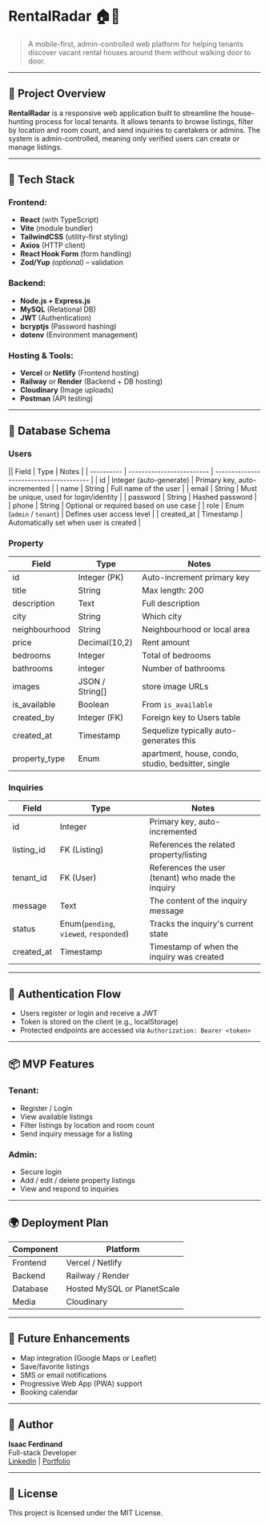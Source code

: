 # RentalRadar 🏠📡

> A mobile-first, admin-controlled web platform for helping tenants discover vacant rental houses around them without walking door to door.

---

## 🚀 Project Overview
**RentalRadar** is a responsive web application built to streamline the house-hunting process for local tenants. It allows tenants to browse listings, filter by location and room count, and send inquiries to caretakers or admins. The system is admin-controlled, meaning only verified users can create or manage listings.

---

## 🧱 Tech Stack

### Frontend:
- **React** (with TypeScript)
- **Vite** (module bundler)
- **TailwindCSS** (utility-first styling)
- **Axios** (HTTP client)
- **React Hook Form** (form handling)
- **Zod/Yup** *(optional)* – validation

### Backend:
- **Node.js + Express.js**
- **MySQL** (Relational DB)
- **JWT** (Authentication)
- **bcryptjs** (Password hashing)
- **dotenv** (Environment management)

### Hosting & Tools:
- **Vercel** or **Netlify** (Frontend hosting)
- **Railway** or **Render** (Backend + DB hosting)
- **Cloudinary** (Image uploads)
- **Postman** (API testing)

---

## 🧩 Database Schema

### Users
|| Field      | Type                      | Notes                                   |
| ---------- | ------------------------- | --------------------------------------- |
| id         | Integer (auto-generate)   | Primary key, auto-incremented           |
| name       | String                    | Full name of the user                   |
| email      | String                    | Must be unique, used for login/identity |
| password   | String                    | Hashed password                         |
| phone      | String                    | Optional or required based on use case  |
| role       | Enum (`admin` / `tenant`) | Defines user access level               |
| created_at | Timestamp                 | Automatically set when user is created  |

### Property
| Field         | Type            | Notes                                              |
| ------------- | --------------- | -------------------------------------------------- |
| id            | Integer (PK)    | Auto-increment primary key                         |
| title         | String          | Max length: 200                                    |
| description   | Text            | Full description                                   |
| city          | String          | Which city                                         |
| neighbourhood | String          | Neighbourhood or local area                        |
| price         | Decimal(10,2)   | Rent amount                                        |
| bedrooms      | Integer         | Total of bedrooms                                  |
| bathrooms     | integer         | Number of bathrooms                                |
| images        | JSON / String[] | store image URLs                                   |
| is_available  | Boolean         | From `is_available`                                |
| created_by    | Integer (FK)    | Foreign key to Users table                         |
| created_at    | Timestamp       | Sequelize typically auto-generates this            |
| property_type | Enum            | apartment, house, condo, studio, bedsitter, single |

### Inquiries
| Field      | Type                                   | Notes                                             |
| ---------- | -------------------------------------- | ------------------------------------------------- |
| id         | Integer                                | Primary key, auto-incremented                     |
| listing_id | FK (Listing)                           | References the related property/listing           |
| tenant_id  | FK (User)                              | References the user (tenant) who made the inquiry |
| message    | Text                                   | The content of the inquiry message                |
| status     | Enum(`pending`, `viewed`, `responded`) | Tracks the inquiry's current state                |
| created_at | Timestamp                              | Timestamp of when the inquiry was created         |

---

## 🔐 Authentication Flow
- Users register or login and receive a JWT
- Token is stored on the client (e.g., localStorage)
- Protected endpoints are accessed via `Authorization: Bearer <token>`

---

## 📦 MVP Features

### Tenant:
- Register / Login
- View available listings
- Filter listings by location and room count
- Send inquiry message for a listing

### Admin:
- Secure login
- Add / edit / delete property listings
- View and respond to inquiries

---

## 🌍 Deployment Plan
| Component  | Platform     |
|------------|--------------|
| Frontend   | Vercel / Netlify |
| Backend    | Railway / Render |
| Database   | Hosted MySQL or PlanetScale |
| Media      | Cloudinary |

---

## 🔄 Future Enhancements
- Map integration (Google Maps or Leaflet)
- Save/favorite listings
- SMS or email notifications
- Progressive Web App (PWA) support
- Booking calendar

---

## 🧠 Author
**Isaac Ferdinand**  
Full-stack Developer  
[LinkedIn](#) | [Portfolio](#)

---

## 📝 License
This project is licensed under the MIT License.
